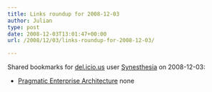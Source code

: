```yaml
---
title: Links roundup for 2008-12-03
author: Julian
type: post
date: 2008-12-03T13:01:47+00:00
url: /2008/12/03/links-roundup-for-2008-12-03/

---
```

Shared bookmarks for [del.icio.us][1] user [Synesthesia][2] on 2008-12-03:

  * [Pragmatic Enterprise Architecture][3] 
    none</li> </ul>

 [1]: http://del.icio.us/
 [2]: http://del.icio.us/synesthesia
 [3]: http://www.pragmaticea.com/